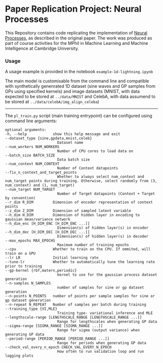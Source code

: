 # Paper Replication Project: Neural Processes

This Repository contains code replicating the implementation of [Neural Processes](https://arxiv.org/pdf/1807.01622.pdf), as described in the original paper. The work was produced as part of course activities for the MPhil in Machine Learning and Machine Intelligence at Cambridge University.

### Usage

A usage example is provided in the notebook `example-1d-lightning.ipynb`

The main model is customisable from the command line and compatible with synthetically genenrated 1D dataset (sine waves and GP samples from GPs using specified kernels) and image datasets (MNIST, with data expected to be stored at `../data/MNIST` and CelebA, with data assumend to be stored at `../data/celebA/img_align_celeba`)

*** 

The `pl_train.py` script (main training entrypoint) can be configured using command line arguments:

    optional arguments:
    -h, --help            show this help message and exit
    --dataset_type {sine,gpdata,mnist,celeb}
                            Dataset name
    --num_workers NUM_WORKERS
                            Number of CPU cores to load data on
    --batch_size BATCH_SIZE
                            Data batch size
    --num_context NUM_CONTEXT
                            Number of Context datapoints
    --fix_n_context_and_target_points
                            Whether to always select num_context and num_target points during training. Otherwise, select randomly from (3, num_context) and (1, num_target)
    --num_target NUM_TARGET
                            Number of Target datapoints (Context + Target by convention)
    --r_dim R_DIM         Dimension of encoder representation of context points
    --z_dim Z_DIM         Dimension of sampled latent variable
    --h_dim H_DIM         Dimension of hidden layer in encoding to gaussian mean/variance network
    --h_dim_enc [H_DIM_ENC [H_DIM_ENC ...]]
                            Dimension(s) of hidden layer(s) in encoder
    --h_dim_dec [H_DIM_DEC [H_DIM_DEC ...]]
                            Dimension(s) of hidden layer(s) in decoder
    --max_epochs MAX_EPOCHS
                            Maximum number of training epochs
    --cpu                 Whether to train on the CPU. If ommited, will train on a GPU
    --lr LR               Initial learning rate
    --tune-lr             Whether to automatically tune the learning rate prior to training
    --gp-kernel {rbf,matern,periodic}
                            kernel to use for the gaussian process dataset generation
    --n-samples N_SAMPLES
                            number of samples for sine or gp dataset generation
    --n-points N_POINTS   number of points per sample samples for sine or gp dataset generation
    --n-repeat N_REPEAT   Number of samples per batch during training
    --training_type {VI,MLE}
                            Training type- variational inference and MLE
    --lengthscale-range [LENGTHSCALE_RANGE [LENGTHSCALE_RANGE ...]]
                            Range for lengthscales when generating GP data
    --sigma-range [SIGMA_RANGE [SIGMA_RANGE ...]]
                            Range for sigma (output variance) when generating GP data
    --period-range [PERIOD_RANGE [PERIOD_RANGE ...]]
                            Range for periods when generating GP data
    --check_val_every_n_epoch CHECK_VAL_EVERY_N_EPOCH
                            How often to run validation loop and run logging plots
